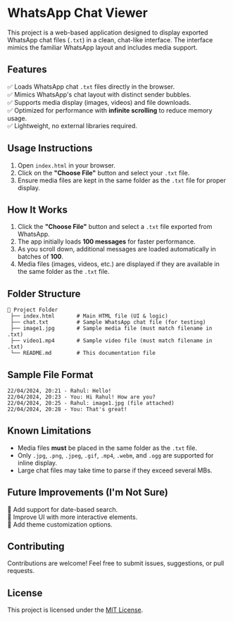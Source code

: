 # WhatsApp Chat Viewer

This project is a web-based application designed to display exported WhatsApp chat files (`.txt`) in a clean, chat-like interface. The interface mimics the familiar WhatsApp layout and includes media support.

## Features
✅ Loads WhatsApp chat `.txt` files directly in the browser.  
✅ Mimics WhatsApp's chat layout with distinct sender bubbles.  
✅ Supports media display (images, videos) and file downloads.  
✅ Optimized for performance with **infinite scrolling** to reduce memory usage.  
✅ Lightweight, no external libraries required.  

## Usage Instructions
1. Open `index.html` in your browser.  
2. Click on the **"Choose File"** button and select your `.txt` file.  
3. Ensure media files are kept in the same folder as the `.txt` file for proper display.  

## How It Works
1. Click the **"Choose File"** button and select a `.txt` file exported from WhatsApp.  
2. The app initially loads **100 messages** for faster performance.  
3. As you scroll down, additional messages are loaded automatically in batches of **100**.  
4. Media files (images, videos, etc.) are displayed if they are available in the same folder as the `.txt` file.  

## Folder Structure
```
📂 Project Folder
 ├── index.html       # Main HTML file (UI & logic)
 ├── chat.txt         # Sample WhatsApp chat file (for testing)
 ├── image1.jpg       # Sample media file (must match filename in .txt)
 ├── video1.mp4       # Sample video file (must match filename in .txt)
 └── README.md        # This documentation file
```

## Sample File Format
```
22/04/2024, 20:21 - Rahul: Hello!
22/04/2024, 20:23 - You: Hi Rahul! How are you?
22/04/2024, 20:25 - Rahul: image1.jpg (file attached)
22/04/2024, 20:28 - You: That's great!
```

## Known Limitations
- Media files **must** be placed in the same folder as the `.txt` file.  
- Only `.jpg`, `.png`, `.jpeg`, `.gif`, `.mp4`, `.webm`, and `.ogg` are supported for inline display.  
- Large chat files may take time to parse if they exceed several MBs.  

## Future Improvements (I'm Not Sure)
🚀 Add support for date-based search.  
🚀 Improve UI with more interactive elements.  
🚀 Add theme customization options.  

## Contributing
Contributions are welcome! Feel free to submit issues, suggestions, or pull requests.

## License
This project is licensed under the [MIT License](LICENSE).
